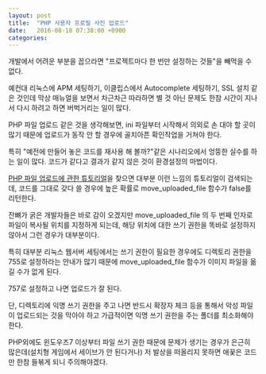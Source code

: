 ```yaml
---
layout: post
title:  "PHP 사용자 프로필 사진 업로드"
date:   2016-08-18 07:38:00 +0900
categories:
---
```

개발에서 어려운 부분을 꼽으라면 "프로젝트마다 한 번만 설정하는 것들"을 빼먹을 수 없다.

예컨대 리눅스에 APM 세팅하기, 이클립스에서 Autocomplete 세팅하기, SSL 설치 같은 것인데 막상 매뉴얼을 보면서 차근차근 따라하면 별 것 아닌 문제도 한참 시간이 지나서 다시 하려고 하면 버벅거리는 일이 많다.

PHP 파일 업로드 같은 것을 생각해보면, ini 파일부터 시작해서 의외로 손 대야 할 곳이 많기 때문에 업로드가 동작 안 할 경우에 골치아픈 확인작업을 거쳐야 한다.

특히 "예전에 만들어 놓은 코드를 재사용 해 볼까?"같은 시나리오에서 엉뚱한 실수를 하는 일이 많다. 코드가 같다고 결과가 같지 않은 것이 환경설정의 마법이다.

[PHP 파일 업로드에 관한 튜토리얼][w3school_php_file_upload]을 찾으면 대부분 이런 느낌의 튜토리얼이 검색되는데, 코드를 그대로 갖다 쓸 경우에 높은 확률로 move_uploaded_file 함수가 false를 리턴한다.

잔뼈가 굵은 개발자들은 바로 감이 오겠지만 move_uploaded_file 의 두 번째 인자로 파일이 복사될 위치를 지정하게 되는데, 해당 위치에 대한 쓰기 권한을 똑바로 설정하지 않아서 그런 경우가 대부분이다.

특히 대부분 리눅스 웹서버 세팅에서는 쓰기 권한이 필요한 경우에도 디렉토리 권한을 755로 설정하라는 안내가 많기 때문에 move_uploaded_file 함수가 이미지 파일을 옮길 수가 없게 된다.

757로 설정하고 나면 업로드가 잘 된다.

단, 디렉토리에 익명 쓰기 권한을 주고 나면 반드시 확장자 체크 등을 통해서 악성 파일이 업로드되는 것을 막아야 하고 가급적이면 익명 쓰기 권한을 주는 폴더를 최소화해야 한다.

PHP외에도 윈도우즈7 이상부터 파일 쓰기 권한 때문에 문제가 생기는 경우가 은근히 많은데(설치형 게임에서 세이브가 안 된다거나) 저 발상을 떠올리지 못하면 애꿎은 코드만 한참 들볶게 되니 주의해야겠다.

[w3school_php_file_upload]:http://www.w3schools.com/php/php_file_upload.asp
